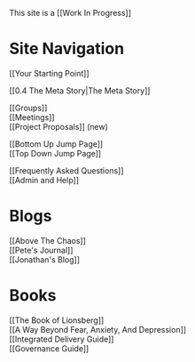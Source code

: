 This site is a [[Work In Progress]]

# Site Navigation
[[Your Starting Point]]   
  
[[0.4 The Meta Story|The Meta Story]]  

[[Groups]]  
[[Meetings]]  
[[Project Proposals]]  (new)  
  
[[Bottom Up Jump Page]]    
[[Top Down Jump Page]]  
  
[[Frequently Asked Questions]]  
[[Admin and Help]]

# Blogs
[[Above The Chaos]]  
[[Pete's Journal]]  
[[Jonathan's Blog]]  

# Books
[[The Book of Lionsberg]]   
[[A Way Beyond Fear, Anxiety, And Depression]]   
[[Integrated Delivery Guide]]   
[[Governance Guide]]   

<!-- Comment not rendered visibly to web

Feel free to edit this page. Remember to add two space characters to the end of lines to make a line break, or separate menu links will run together one one line.
-->
